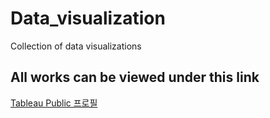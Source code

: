 # Data_visualization
Collection of data visualizations

## All works can be viewed under this link

[Tableau Public 프로필](https://public.tableau.com/app/profile/.56658177/vizzes)

